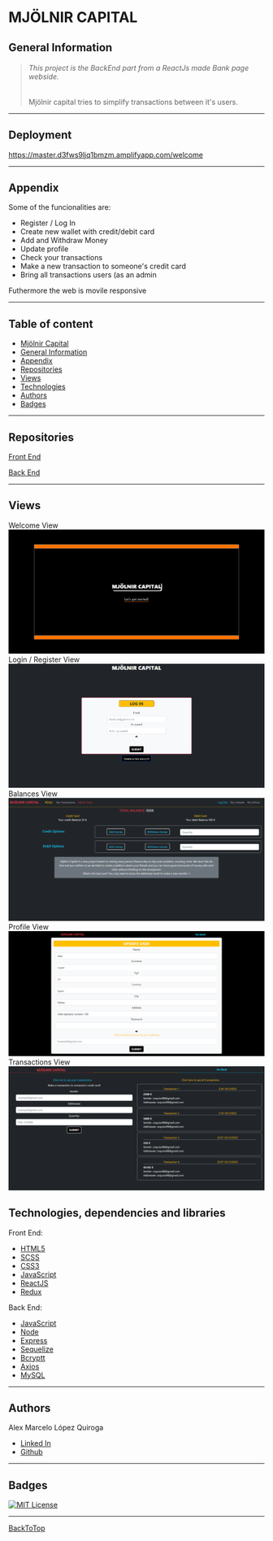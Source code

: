 # MJÖLNIR CAPITAL

## General Information

> <h6> This project is the BackEnd part from a ReactJs made Bank page webside.</h6>
> <p>Mjölnir capital tries to simplify transactions between it's users.</p>

---

## Deployment

https://master.d3fws9ljq1bmzm.amplifyapp.com/welcome

---

## Appendix

Some of the funcionalities are:

- Register / Log In
- Create new wallet with credit/debit card
- Add and Withdraw Money
- Update profile
- Check your transactions
- Make a new transaction to someone's credit card
- Bring all transactions users (as an admin

Futhermore the web is movile responsive

---

## Table of content

- [Mjölnir Capital](#mjölnir-capital)
- [General Information](#general-information)
- [Appendix](#appendix)
- [Repositories](#repositories)
- [Views](#views)
- [Technologies](#technologies-dependencies-and-libraries)
- [Authors](#authors)
- [Badges](#badges)

---

## Repositories

[Front End](https://github.com/Coquixo/final-project-front)

[Back End](https://github.com/Coquixo/final-project-back)

---

## Views

Welcome View
<img src="./images/Welcome.png" />
Login / Register View
<img src="./images/Login.png" />
Balances View
<img src="./images/Balances.png" />
Profile View
<img src="./images/Profile.png" />
Transactions View
<img src="./images/Transactions.png" />

## Technologies, dependencies and libraries

Front End:

- [HTML5](https://html5.org/)
- [SCSS](https://sass-lang.com/)
- [CSS3](https://developer.mozilla.org/en-US/docs/Web/CSS)
- [JavaScript](https://www.javascript.com/)
- [ReactJS](https://es.reactjs.org/)
- [Redux](https://redux.js.org//)

Back End:

- [JavaScript](https://www.javascript.com/)
- [Node](https://nodejs.org/en/)
- [Express](https://expressjs.com/)
- [Sequelize](https://sequelize.org/)
- [Bcryptt](https://www.npmjs.com/package/bcrypt)
- [Axios](https://axios-http.com//)
- [MySQL](https://www.mysql.com/)

---

## Authors

Alex Marcelo López Quiroga

- [Linked In](https://www.linkedin.com/in/alex-marcelo-l%C3%B3pez-quiroga-05a7b2194/)
- [Github](https://github.com/Coquixo)

---

## Badges

[![MIT License](https://img.shields.io/badge/License-MIT-green.svg)](https://choosealicense.com/licenses/mit/)

---

[BackToTop](#appendix)
